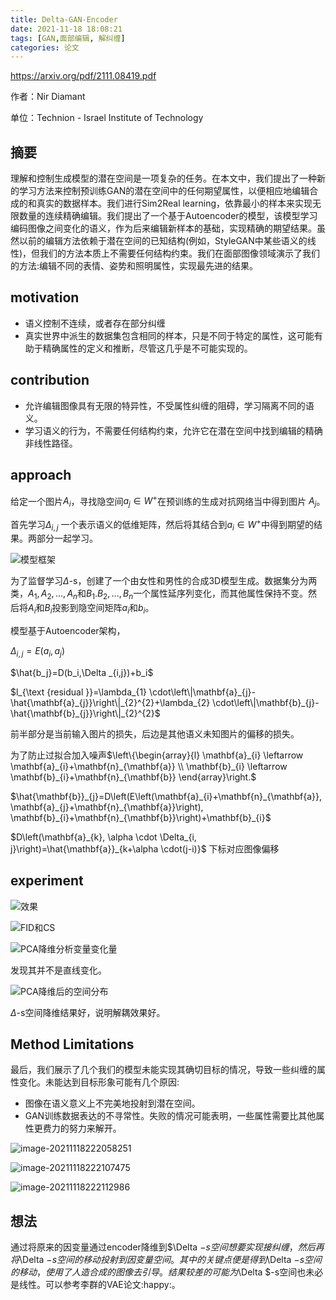 ```yaml
---
title: Delta-GAN-Encoder
date: 2021-11-18 18:08:21
tags: [GAN,面部编辑, 解纠缠]
categories: 论文
---
```


https://arxiv.org/pdf/2111.08419.pdf

作者：Nir Diamant 

单位：Technion - Israel Institute of Technology

## 摘要

理解和控制生成模型的潜在空间是一项复杂的任务。在本文中，我们提出了一种新的学习方法来控制预训练GAN的潜在空间中的任何期望属性，以便相应地编辑合成的和真实的数据样本。我们进行Sim2Real learning，依靠最小的样本来实现无限数量的连续精确编辑。我们提出了一个基于Autoencoder的模型，该模型学习编码图像之间变化的语义，作为后来编辑新样本的基础，实现精确的期望结果。虽然以前的编辑方法依赖于潜在空间的已知结构(例如，StyleGAN中某些语义的线性)，但我们的方法本质上不需要任何结构约束。我们在面部图像领域演示了我们的方法:编辑不同的表情、姿势和照明属性，实现最先进的结果。



<!--more-->

## motivation

- 语义控制不连续，或者存在部分纠缠
- 真实世界中派生的数据集包含相同的样本，只是不同于特定的属性，这可能有助于精确属性的定义和推断，尽管这几乎是不可能实现的。

## contribution

- 允许编辑图像具有无限的特异性，不受属性纠缠的阻碍，学习隔离不同的语义。
- 学习语义的行为，不需要任何结构约束，允许它在潜在空间中找到编辑的精确非线性路径。

## approach

给定一个图片$A_i$，寻找隐空间$a_j\in W^+$在预训练的生成对抗网络当中得到图片 $A_j$。

首先学习$\Delta_{i,j}$ 一个表示语义的低维矩阵，然后将其结合到$a_i\in W^+$中得到期望的结果。两部分一起学习。

![模型框架](https://gitee.com/ZhaoJW11/typroimg/raw/master/image/202111/22/201035-979609.png)

为了监督学习$\Delta$-s，创建了一个由女性和男性的合成3D模型生成。数据集分为两类，$A_1,A_2,...,A_n$和$B_1.B_2,...,B_n$一个属性延序列变化，而其他属性保持不变。然后将$A_i$和$B_i$投影到隐空间矩阵$a_i$和$b_i$。

模型基于Autoencoder架构，

$\Delta_{i,j}=E(a_i,a_j)$

$\hat{b_j}=D(b_i,\Delta _{i,j})+b_i$

$l_{\text {residual }}=\lambda_{1} \cdot\left\|\mathbf{a}_{j}-\hat{\mathbf{a}_{j}}\right\|_{2}^{2}+\lambda_{2} \cdot\left\|\mathbf{b}_{j}-\hat{\mathbf{b}_{j}}\right\|_{2}^{2}$

前半部分是当前输入图片的损失，后边是其他语义未知图片的偏移的损失。

为了防止过拟合加入噪声$\left\{\begin{array}{l}
\mathbf{a}_{i} \leftarrow \mathbf{a}_{i}+\mathbf{n}_{\mathbf{a}} \\
\mathbf{b}_{i} \leftarrow \mathbf{b}_{i}+\mathbf{n}_{\mathbf{b}}
\end{array}\right.$

$\hat{\mathbf{b}}_{j}=D\left(E\left(\mathbf{a}_{i}+\mathbf{n}_{\mathbf{a}}, \mathbf{a}_{j}+\mathbf{n}_{\mathbf{a}}\right), \mathbf{b}_{i}+\mathbf{n}_{\mathbf{b}}\right)+\mathbf{b}_{i}$

$D\left(\mathbf{a}_{k}, \alpha \cdot \Delta_{i, j}\right)=\hat{\mathbf{a}}_{k+\alpha \cdot(j-i)}$ 下标对应图像偏移

## experiment



![效果](https://gitee.com/ZhaoJW11/typroimg/raw/master/image/202111/22/201037-163564.png)

![FID和CS](https://gitee.com/ZhaoJW11/typroimg/raw/master/image/202111/22/201039-2700.png)

![PCA降维分析变量变化量](https://gitee.com/ZhaoJW11/typroimg/raw/master/image/202111/22/201043-259747.png)

发现其并不是直线变化。

![PCA降维后的空间分布](https://gitee.com/ZhaoJW11/typroimg/raw/master/image/202111/22/201045-246571.png)

$\Delta$-s空间降维结果好，说明解耦效果好。

## Method Limitations

最后，我们展示了几个我们的模型未能实现其确切目标的情况，导致一些纠缠的属性变化。未能达到目标形象可能有几个原因:

- 图像在语义意义上不完美地投射到潜在空间。
- GAN训练数据表达的不寻常性。失败的情况可能表明，一些属性需要比其他属性更费力的努力来解开。

![image-20211118222058251](https://gitee.com/ZhaoJW11/typroimg/raw/master/image/202111/22/201046-449913.png)

![image-20211118222107475](https://gitee.com/ZhaoJW11/typroimg/raw/master/image/202111/22/201048-583008.png)

![image-20211118222112986](https://gitee.com/ZhaoJW11/typroimg/raw/master/image/202111/22/201049-86545.png)

## 想法

通过将原来的因变量通过encoder降维到$\Delta $-s空间想要实现接纠缠，然后再将$\Delta $-s空间的移动投射到因变量空间。其中的关键点便是得到$\Delta $-s空间的移动，使用了人造合成的图像去引导。结果较差的可能为$\Delta $-s空间也未必是线性。可以参考李群的VAE论文:happy:。


